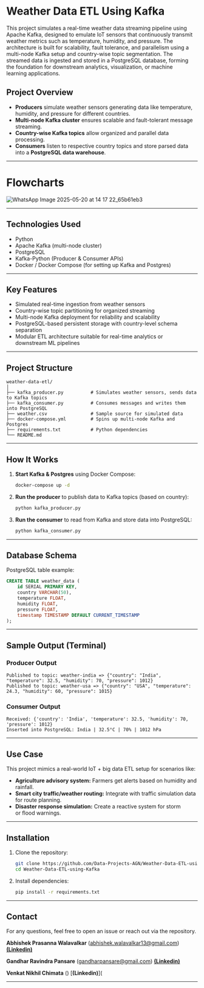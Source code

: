 # Weather Data ETL Using Kafka

This project simulates a real-time weather data streaming pipeline using Apache Kafka, designed to emulate IoT sensors that continuously transmit weather metrics such as temperature, humidity, and pressure. The architecture is built for scalability, fault tolerance, and parallelism using a multi-node Kafka setup and country-wise topic segmentation. The streamed data is ingested and stored in a PostgreSQL database, forming the foundation for downstream analytics, visualization, or machine learning applications.

## Project Overview

- **Producers** simulate weather sensors generating data like temperature, humidity, and pressure for different countries.
- **Multi-node Kafka cluster** ensures scalable and fault-tolerant message streaming.
- **Country-wise Kafka topics** allow organized and parallel data processing.
- **Consumers** listen to respective country topics and store parsed data into a **PostgreSQL data warehouse**.

---
# Flowcharts

![WhatsApp Image 2025-05-20 at 14 17 22_65b61eb3](https://github.com/user-attachments/assets/1004a410-0798-4abd-97dc-c0da61b358ee)

---

## Technologies Used

- Python
- Apache Kafka (multi-node cluster)
- PostgreSQL
- Kafka-Python (Producer & Consumer APIs)
- Docker / Docker Compose (for setting up Kafka and Postgres)


---

## Key Features
- Simulated real-time ingestion from weather sensors
- Country-wise topic partitioning for organized streaming
- Multi-node Kafka deployment for reliability and scalability
- PostgreSQL-based persistent storage with country-level schema separation
- Modular ETL architecture suitable for real-time analytics or downstream ML pipelines

---

## Project Structure

```
weather-data-etl/
│
├── kafka_producer.py          # Simulates weather sensors, sends data to Kafka topics
├── kafka_consumer.py          # Consumes messages and writes them into PostgreSQL
├── weather.csv                # Sample source for simulated data
├── docker-compose.yml         # Spins up multi-node Kafka and Postgres
├── requirements.txt           # Python dependencies
└── README.md
```

---

## How It Works

1. **Start Kafka & Postgres** using Docker Compose:
   ```bash
   docker-compose up -d
   ```

2. **Run the producer** to publish data to Kafka topics (based on country):
   ```bash
   python kafka_producer.py
   ```

3. **Run the consumer** to read from Kafka and store data into PostgreSQL:
   ```bash
   python kafka_consumer.py
   ```

---

## Database Schema

PostgreSQL table example:

```sql
CREATE TABLE weather_data (
    id SERIAL PRIMARY KEY,
    country VARCHAR(50),
    temperature FLOAT,
    humidity FLOAT,
    pressure FLOAT,
    timestamp TIMESTAMP DEFAULT CURRENT_TIMESTAMP
);
```

---

## Sample Output (Terminal)

### Producer Output
```
Published to topic: weather-india => {"country": "India", "temperature": 32.5, "humidity": 70, "pressure": 1012}
Published to topic: weather-usa => {"country": "USA", "temperature": 24.3, "humidity": 60, "pressure": 1015}
```

### Consumer Output
```
Received: {'country': 'India', 'temperature': 32.5, 'humidity': 70, 'pressure': 1012}
Inserted into PostgreSQL: India | 32.5°C | 70% | 1012 hPa
```

---

## Use Case

This project mimics a real-world IoT + big data ETL setup for scenarios like:

- **Agriculture advisory system:** Farmers get alerts based on humidity and rainfall.
- **Smart city traffic/weather routing:** Integrate with traffic simulation data for route planning.
- **Disaster response simulation:** Create a reactive system for storm or flood warnings.

---

## Installation

1. Clone the repository:
   ```bash
   git clone https://github.com/Data-Projects-AGN/Weather-Data-ETL-using-Kafka.git
   cd Weather-Data-ETL-using-Kafka
   ```

2. Install dependencies:
   ```bash
   pip install -r requirements.txt
   ```

---

## Contact

For any questions, feel free to open an issue or reach out via the repository.

**Abhishek Prasanna Walavalkar** (abhishek.walavalkar13@gmail.com)  [**(Linkedin)**](https://www.linkedin.com/in/abhishek-walavalkar-777130147/)

**Gandhar Ravindra Pansare** (gandharpansare@gmail.com)  [**(Linkedin)**](https://www.linkedin.com/in/gandharpansare/)

**Venkat Nikhil Chimata** () [**(Linkedin)**](

---

